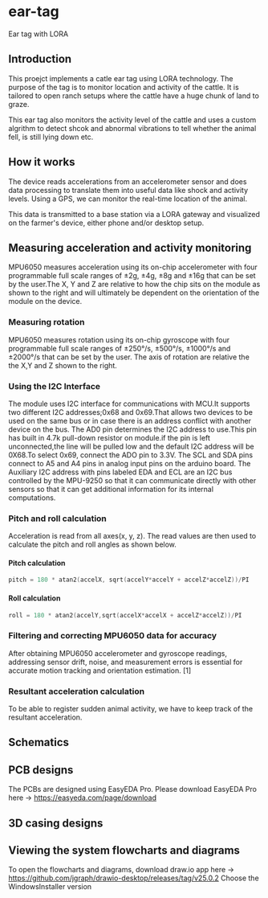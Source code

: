 # ear-tag
Ear tag with LORA

## Introduction 
This proejct implements a catle ear tag using LORA technology. The purpose of the tag is to monitor location and activity of the 
cattle. It is tailored to open ranch setups where the cattle have a huge chunk of land to graze.

This ear tag also monitors the activity level of the cattle and uses a custom algrithm to detect shcok and abnormal vibrations 
to tell whether the animal fell, is still lying down etc.

## How it works
The device reads accelerations from an accelerometer sensor and does data processing to translate them into useful data like shock and activity levels.
Using a GPS, we can monitor the real-time location of the animal. 

This data is transmitted to a base station via a LORA gateway and visualized on the farmer's device, either 
phone and/or desktop setup.

## Measuring acceleration and activity monitoring
MPU6050 measures acceleration using its on-chip accelerometer with four programmable full scale ranges of ±2g, ±4g, ±8g and ±16g that can be set by the user.The X, Y and Z are relative to how the chip sits on the module as shown to the right and will ultimately be dependent on the orientation of the module 
on the device.

### Measuring rotation 
MPU6050 measures rotation using its on-chip gyroscope with four programmable full scale ranges of ±250°/s, ±500°/s, ±1000°/s and ±2000°/s that can be set by the user. The axis of rotation are relative the the X,Y and Z shown to the right.

### Using the I2C Interface
The module uses I2C interface for communications with MCU.It supports two different I2C addresses;0x68 and 0x69.That allows two devices to be used on the same bus or in case there is an address conflict with another device on the bus. The AD0 pin determines the I2C address to use.This pin has built in 4.7k pull-down resistor on module.if the pin is left unconnected,the line will be pulled low and the default I2C address will be 0X68.To select 0x69, connect the ADO pin to 3.3V. The SCL and SDA pins connect to A5 and A4 pins in analog input pins on the arduino board. The Auxiliary I2C address with pins labeled EDA and ECL are an I2C bus controlled by the MPU-9250 so that it can communicate directly with other sensors so that it can get additional information for its internal computations.

### Pitch and roll calculation 
Acceleration is read from all axes(x, y, z). The read values are then used to calculate the pitch and roll angles as shown below.

#### Pitch calculation
```c
pitch = 180 * atan2(accelX, sqrt(accelY*accelY + accelZ*accelZ))/PI 
```

#### Roll calculation 
```c
roll = 180 * atan2(accelY,sqrt(accelX*accelX + accelZ*accelZ))/PI
```

### Filtering and correcting MPU6050 data for accuracy 
After obtaining MPU6050 accelerometer and gyroscope readings, addressing sensor drift, noise, and measurement errors is essential for accurate motion tracking and orientation estimation. [1]



### Resultant acceleration calculation 
To be able to register sudden animal activity, we have to keep track of the resultant acceleration. 

## Schematics 

## PCB designs
The PCBs are designed using EasyEDA Pro. Please download EasyEDA Pro here -> https://easyeda.com/page/download

## 3D casing designs 

## Viewing the system flowcharts and diagrams
To open the flowcharts and diagrams, download draw.io app here -> https://github.com/jgraph/drawio-desktop/releases/tag/v25.0.2
Choose the WindowsInstaller version


